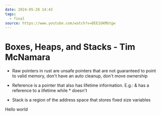 ```yaml
---
date: 2024-05-28 14:43
tags:
  - final
source: https://www.youtube.com/watch?v=DEE1GKMbtgw
---
```


# Boxes, Heaps, and Stacks - Tim McNamara

- Raw pointers in rust are unsafe pointers that are not guaranteed to point to valid memory, don't have an auto cleanup, don't move ownership

- Reference is a pointer that also has lifetime information. E.g.: & has a reference to a lifetime while * doesn't

- Stack is a region of the address space that stores fixed size variables

Hello world